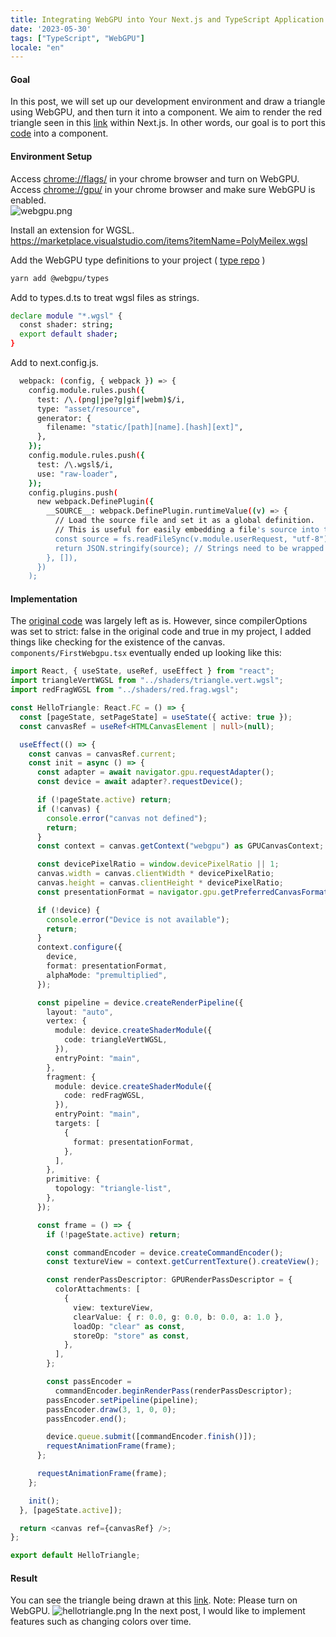 ```yaml
---
title: Integrating WebGPU into Your Next.js and TypeScript Application Part 1
date: '2023-05-30'
tags: ["TypeScript", "WebGPU"]
locale: "en"
---
```



#### Goal
In this post, we will set up our development environment and draw a triangle using WebGPU, and then turn it into a component. We aim to render the red triangle seen in this [link](https://webgpu.github.io/webgpu-samples/samples/helloTriangle) within Next.js. In other words, our goal is to port this [code](https://github.com/webgpu/webgpu-samples/blob/main/src/sample/helloTriangle/main.ts) into a component.
#### Environment Setup
Access [chrome://flags/](chrome://flags/) in your chrome browser and turn on WebGPU.  
Access [chrome://gpu/](chrome://gpu/) in your chrome browser and make sure WebGPU is enabled.  
![webgpu.png](/blog/webgpu.png) 

Install an extension for WGSL.  
https://marketplace.visualstudio.com/items?itemName=PolyMeilex.wgsl

Add the WebGPU type definitions to your project ( [type repo](https://github.com/gpuweb/types) )

```bash
yarn add @webgpu/types
```

Add to types.d.ts to treat wgsl files as strings.
```bash
declare module "*.wgsl" {
  const shader: string;
  export default shader;
}
```

Add to next.config.js.
```bash
  webpack: (config, { webpack }) => {
    config.module.rules.push({
      test: /\.(png|jpe?g|gif|webm)$/i,
      type: "asset/resource",
      generator: {
        filename: "static/[path][name].[hash][ext]",
      },
    });
    config.module.rules.push({
      test: /\.wgsl$/i,
      use: "raw-loader",
    });
    config.plugins.push(
      new webpack.DefinePlugin({
        __SOURCE__: webpack.DefinePlugin.runtimeValue((v) => {
          // Load the source file and set it as a global definition.
          // This is useful for easily embedding a file's source into the page.
          const source = fs.readFileSync(v.module.userRequest, "utf-8");
          return JSON.stringify(source); // Strings need to be wrapped in quotes
        }, []),
      })
    );
```

#### Implementation
The [original code](https://github.com/webgpu/webgpu-samples/blob/main/src/sample/helloTriangle/main.ts) was largely left as is. However, since compilerOptions was set to strict: false in the original code and true in my project, I added things like checking for the existence of the canvas. 
```components/FirstWebgpu.tsx``` eventually ended up looking like this:

```TypeScript
import React, { useState, useRef, useEffect } from "react";
import triangleVertWGSL from "../shaders/triangle.vert.wgsl";
import redFragWGSL from "../shaders/red.frag.wgsl";

const HelloTriangle: React.FC = () => {
  const [pageState, setPageState] = useState({ active: true });
  const canvasRef = useRef<HTMLCanvasElement | null>(null);

  useEffect(() => {
    const canvas = canvasRef.current;
    const init = async () => {
      const adapter = await navigator.gpu.requestAdapter();
      const device = await adapter?.requestDevice();

      if (!pageState.active) return;
      if (!canvas) {
        console.error("canvas not defined");
        return;
      }
      const context = canvas.getContext("webgpu") as GPUCanvasContext;

      const devicePixelRatio = window.devicePixelRatio || 1;
      canvas.width = canvas.clientWidth * devicePixelRatio;
      canvas.height = canvas.clientHeight * devicePixelRatio;
      const presentationFormat = navigator.gpu.getPreferredCanvasFormat();

      if (!device) {
        console.error("Device is not available");
        return;
      }
      context.configure({
        device,
        format: presentationFormat,
        alphaMode: "premultiplied",
      });

      const pipeline = device.createRenderPipeline({
        layout: "auto",
        vertex: {
          module: device.createShaderModule({
            code: triangleVertWGSL,
          }),
          entryPoint: "main",
        },
        fragment: {
          module: device.createShaderModule({
            code: redFragWGSL,
          }),
          entryPoint: "main",
          targets: [
            {
              format: presentationFormat,
            },
          ],
        },
        primitive: {
          topology: "triangle-list",
        },
      });

      const frame = () => {
        if (!pageState.active) return;

        const commandEncoder = device.createCommandEncoder();
        const textureView = context.getCurrentTexture().createView();

        const renderPassDescriptor: GPURenderPassDescriptor = {
          colorAttachments: [
            {
              view: textureView,
              clearValue: { r: 0.0, g: 0.0, b: 0.0, a: 1.0 },
              loadOp: "clear" as const,
              storeOp: "store" as const,
            },
          ],
        };

        const passEncoder =
          commandEncoder.beginRenderPass(renderPassDescriptor);
        passEncoder.setPipeline(pipeline);
        passEncoder.draw(3, 1, 0, 0);
        passEncoder.end();

        device.queue.submit([commandEncoder.finish()]);
        requestAnimationFrame(frame);
      };

      requestAnimationFrame(frame);
    };

    init();
  }, [pageState.active]);

  return <canvas ref={canvasRef} />;
};

export default HelloTriangle;
```

#### Result
You can see the triangle being drawn at this [link](https://nash1111rgba.com/playground/hellotriangle).
Note: Please turn on WebGPU.
![hellotriangle.png](/blog/hellotriangle.png)
In the next post, I would like to implement features such as changing colors over time.